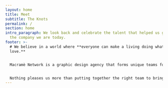 ```yaml
---
layout: home
title: Meet
subtitle: The Knots
permalink: /
section: home
intro_paragraph: We look back and celebrate the talent that helped us grow into
  the company we are today.
footer: >-
  # We believe in a world where **everyone can make a living doing what they
  love.**


  Macramè Network is a graphic design agency that forms unique teams for each new brief, drawing on an extensive network of skilled professionals.


  Nothing pleases us more than putting together the right team to bring a project to life.
---
```

